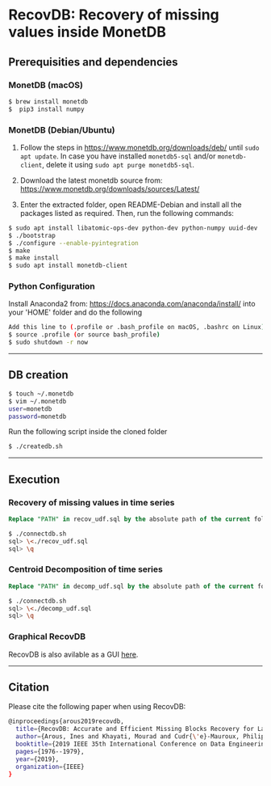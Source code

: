 # RecovDB: Recovery of missing values inside MonetDB

## Prerequisities and dependencies

### MonetDB (macOS)

``` bash 
$ brew install monetdb
$  pip3 install numpy
```

### MonetDB (Debian/Ubuntu)

1. Follow the steps in https://www.monetdb.org/downloads/deb/ until `sudo apt update`. In case you have installed `monetdb5-sql` and/or `monetdb-client`, delete it using `sudo apt purge monetdb5-sql`.

2. Download the latest monetdb source from: https://www.monetdb.org/downloads/sources/Latest/

3. Enter the extracted folder, open README-Debian and install all the packages listed as required. Then, run the following commands: 

``` bash 
$ sudo apt install libatomic-ops-dev python-dev python-numpy uuid-dev
$ ./bootstrap
$ ./configure --enable-pyintegration
$ make
$ make install
$ sudo apt install monetdb-client
```

### Python Configuration

Install Anaconda2 from: https://docs.anaconda.com/anaconda/install/ into your 'HOME' folder and do the following

``` bash 
Add this line to (.profile or .bash_profile on macOS, .bashrc on Linux): export PYTHONPATH="${PYTHONPATH}:'HOME'/anaconda2/lib/python2.7/site-packages/"
$ source .profile (or source bash_profile)
$ sudo shutdown -r now
```
___

## DB creation


``` bash 
$ touch ~/.monetdb
$ vim ~/.monetdb
user=monetdb
password=monetdb
```
Run the following script inside the cloned folder

``` bash 
$ ./createdb.sh
```
___

## Execution

### Recovery of missing values in time series


``` sql
Replace "PATH" in recov_udf.sql by the absolute path of the current folder
```


``` bash
$ ./connectdb.sh
sql> \<./recov_udf.sql
sql> \q
```

### Centroid Decomposition of time series


``` sql
Replace "PATH" in decomp_udf.sql by the absolute path of the current folder
```


``` bash
$ ./connectdb.sh
sql> \<./decomp_udf.sql
sql> \q
```

### Graphical RecovDB

RecovDB is also avilable as a GUI [here](http://revival.exascale.info/recovery/recovdb.php).
___

## Citation

Please cite the following paper when using RecovDB:
``` bash
@inproceedings{arous2019recovdb,
  title={RecovDB: Accurate and Efficient Missing Blocks Recovery for Large Time Series},
  author={Arous, Ines and Khayati, Mourad and Cudr{\'e}-Mauroux, Philippe and Zhang, Ying and Kersten, Martin and Stalinlov, Svetlin},
  booktitle={2019 IEEE 35th International Conference on Data Engineering (ICDE)},
  pages={1976--1979},
  year={2019},
  organization={IEEE}
}
```
